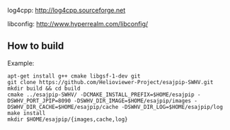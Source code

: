 
log4cpp:   http://log4cpp.sourceforge.net

libconfig: http://www.hyperrealm.com/libconfig/

## How to build ##

Example:
```
apt-get install g++ cmake libgsf-1-dev git
git clone https://github.com/Helioviewer-Project/esajpip-SWHV.git
mkdir build && cd build
cmake ../esajpip-SWHV/ -DCMAKE_INSTALL_PREFIX=$HOME/esajpip -DSWHV_PORT_JPIP=8090 -DSWHV_DIR_IMAGE=$HOME/esajpip/images -DSWHV_DIR_CACHE=$HOME/esajpip/cache -DSWHV_DIR_LOG=$HOME/esajpip/log
make install
mkdir $HOME/esajpip/{images,cache,log}
```
